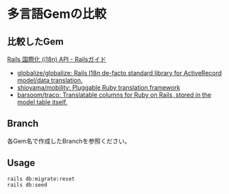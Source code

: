 # 多言語Gemの比較
## 比較したGem

[Rails 国際化 (i18n) API - Railsガイド](https://railsguides.jp/i18n.html#%E3%83%A2%E3%83%87%E3%83%AB%E3%81%AE%E3%82%B3%E3%83%B3%E3%83%86%E3%83%B3%E3%83%84%E3%82%92%E7%BF%BB%E8%A8%B3%E3%81%99%E3%82%8B)

* [globalize/globalize: Rails I18n de-facto standard library for ActiveRecord model/data translation.](https://github.com/globalize/globalize)
* [shioyama/mobility: Pluggable Ruby translation framework](https://github.com/shioyama/mobility)
* [barsoom/traco: Translatable columns for Ruby on Rails, stored in the model table itself.](https://github.com/barsoom/traco)

## Branch

各Gem名で作成したBranchを参照ください。

## Usage

```
rails db:migrate:reset
rails db:seed
```
